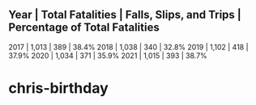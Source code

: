 

Year | Total Fatalities | Falls, Slips, and Trips | Percentage of Total Fatalities
----------------------------------------------------------------------------------------
2017 |       1,013      |           389            |             38.4%
2018 |       1,038      |           340            |             32.8%
2019 |       1,102      |           418            |             37.9%
2020 |       1,034      |           371            |             35.9%
2021 |       1,015      |           393            |             38.7%
# chris-birthday
